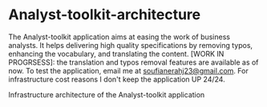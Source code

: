 # Analyst-toolkit-architecture
The Analyst-toolkit application aims at easing the work of business analysts. 
It helps delivering high quality specifications by removing typos, enhancing the vocabulary, and translating the content.
[WORK IN PROGRSESS]: the translation and typos removal features are available as of now. To test the application, email me at soufianerahj23@gmail.com. For infrastructure cost reasons I don't keep the application UP 24/24.

Infrastructure architecture of the Analyst-toolkit application

